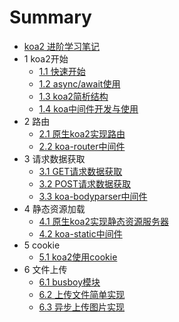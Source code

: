# Summary

* [koa2 进阶学习笔记](README.md)
* 1 koa2开始
    * [1.1 快速开始](note/start/quick.md)
    * [1.2 async/await使用](note/start/async.md)
    * [1.3 koa2简析结构](note/start/info.md)
    * [1.4 koa中间件开发与使用](note/start/middleware.md)
* 2 路由
    * [2.1 原生koa2实现路由](note/route/simple.md)
    * [2.2 koa-router中间件](note/route/koa-router.md)
* 3 请求数据获取
    * [3.1 GET请求数据获取](note/request/get.md)
    * [3.2 POST请求数据获取](note/request/post.md)
    * [3.3 koa-bodyparser中间件](note/request/post-use-middleware.md)
* 4 静态资源加载
    * [4.1 原生koa2实现静态资源服务器](note/static/server.md)
    * [4.2 koa-static中间件](note/static/middleware.md)
* 5 cookie
    * [5.1 koa2使用cookie](note/cookie/info.md)
* 6 文件上传
    * [6.1 busboy模块](note/upload/busboy.md)
    * [6.2 上传文件简单实现](note/upload/simple.md)
    * [6.3 异步上传图片实现](note/upload/pic-async.md)


